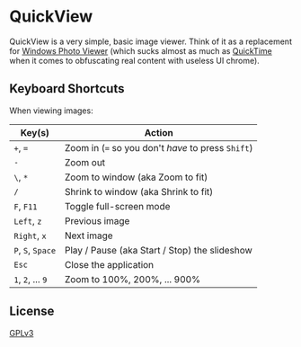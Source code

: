 # QuickView

QuickView is a very simple, basic image viewer.  Think of it as a replacement for
[Windows Photo Viewer](http://en.wikipedia.org/wiki/Windows_Photo_Viewer) (which
sucks almost as much as [QuickTime](http://en.wikipedia.org/wiki/Quicktime) when
it comes to obfuscating real content with useless UI chrome).

## Keyboard Shortcuts

When viewing images:

| Key(s)            | Action |
|-------------------|--------|
| `+`, `=`          | Zoom in (`=` so you don't _have_ to press `Shift`) |
| `-`               | Zoom out |
| `\`, `*`          | Zoom to window (aka Zoom to fit) |
| `/`               | Shrink to window (aka Shrink to fit) |
| `F`, `F11`        | Toggle full-screen mode |
| `Left`, `z`       | Previous image |
| `Right`, `x`      | Next image |
| `P`, `S`, `Space` | Play / Pause (aka Start / Stop) the slideshow |
| `Esc`             | Close the application |
| `1`, `2`, ... `9` | Zoom to 100%, 200%, ... 900% |

## License

[GPLv3](LICENSE.md)
